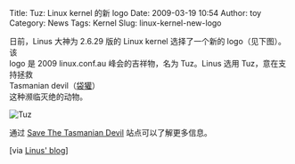 Title: Tuz: Linux kernel 的新 logo
Date: 2009-03-19 10:54
Author: toy
Category: News
Tags: Kernel
Slug: linux-kernel-new-logo

日前，Linus 大神为 2.6.29 版的 Linux kernel 选择了一个新的
logo（见下图）。该  
logo 是 2009 linux.conf.au 峰会的吉祥物，名为 Tuz。Linus 选用
Tuz，意在支持拯救  
Tasmanian
devil（[袋獾](http://zh.wikipedia.org/wiki/%E8%A2%8B%E7%8D%BE)）  
这种濒临灭绝的动物。

![Tuz](http://i.linuxtoy.org/images/2009/03/tuz.png)

通过 [Save The Tasmanian Devil](http://tassiedevil.com.au/)
站点可以了解更多信息。

[via [Linus'
blog](http://torvalds-family.blogspot.com/2009/03/new-logo.html)]
